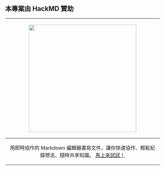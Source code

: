 ## 本專案由 HackMD 贊助

|<p align="center"> <a href="https://hackmdio.io"> <img src="https://presskit.hackmd.io/Logo/PNG/HackMD_LOGO_BlackColor_small.png" width="350"> </a></p>|
|--|
|<p align="center">用即時協作的 Markdown 編輯器書寫文件，讓你快速協作、輕鬆紀錄想法、隨時共享知識。 [馬上來試試！](https://hackmd.io)</p>|
